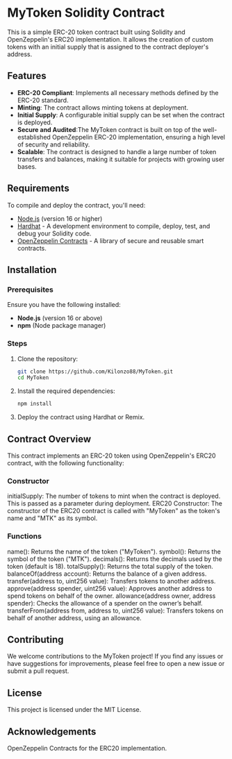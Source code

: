 # MyToken Solidity Contract

This is a simple ERC-20 token contract built using Solidity and OpenZeppelin's ERC20 implementation. It allows the creation of custom tokens with an initial supply that is assigned to the contract deployer's address.

## Features

- **ERC-20 Compliant**: Implements all necessary methods defined by the ERC-20 standard.
- **Minting**: The contract allows minting tokens at deployment.
- **Initial Supply**: A configurable initial supply can be set when the contract is deployed.
- **Secure and Audited**:The MyToken contract is built on top of the well-established     OpenZeppelin ERC-20 implementation, ensuring a high level of security and reliability.
- **Scalable**: The contract is designed to handle a large number of token transfers and balances, making it suitable for projects with growing user bases.

## Requirements

To compile and deploy the contract, you'll need:

- [Node.js](https://nodejs.org/) (version 16 or higher)
- [Hardhat](https://hardhat.org/) - A development environment to compile, deploy, test, and debug your Solidity code.
- [OpenZeppelin Contracts](https://openzeppelin.com/contracts/) - A library of secure and reusable smart contracts.

## Installation

### Prerequisites

Ensure you have the following installed:

- **Node.js** (version 16 or above)
- **npm** (Node package manager)

### Steps

1. Clone the repository:
   ```bash
   git clone https://github.com/Kilonzo88/MyToken.git
   cd MyToken
   ```
2. Install the required dependencies:
    ```bash
    npm install
    ```
3. Deploy the contract using Hardhat or Remix.


## Contract Overview
This contract implements an ERC-20 token using OpenZeppelin's ERC20 contract, with the following functionality:

### Constructor
initialSupply: The number of tokens to mint when the contract is deployed. This is passed as a parameter during deployment.
ERC20 Constructor: The constructor of the ERC20 contract is called with "MyToken" as the token's name and "MTK" as its symbol.
### Functions
name(): Returns the name of the token ("MyToken").
symbol(): Returns the symbol of the token ("MTK").
decimals(): Returns the decimals used by the token (default is 18).
totalSupply(): Returns the total supply of the token.
balanceOf(address account): Returns the balance of a given address.
transfer(address to, uint256 value): Transfers tokens to another address.
approve(address spender, uint256 value): Approves another address to spend tokens on behalf of the owner.
allowance(address owner, address spender): Checks the allowance of a spender on the owner’s behalf.
transferFrom(address from, address to, uint256 value): Transfers tokens on behalf of another address, using an allowance.

## Contributing
We welcome contributions to the MyToken project! If you find any issues or have suggestions for improvements, please feel free to open a new issue or submit a pull request.

## License
This project is licensed under the MIT License.

## Acknowledgements
OpenZeppelin Contracts for the ERC20 implementation.

    
